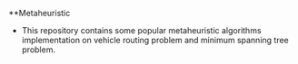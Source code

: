 **Metaheuristic
- This repository contains some popular metaheuristic algorithms implementation on vehicle routing problem and minimum spanning tree problem.
